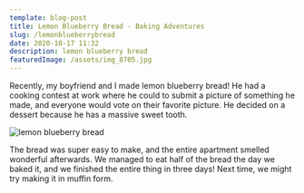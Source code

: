 ```yaml
---
template: blog-post
title: Lemon Blueberry Bread - Baking Adventures
slug: /lemonblueberrybread
date: 2020-10-17 11:32
description: lemon blueberry bread
featuredImage: /assets/img_8705.jpg
---
```

Recently, my boyfriend and I made lemon blueberry bread! He had a cooking contest at work where he could to submit a picture of something he made, and everyone would vote on their favorite picture. He decided on a dessert because he has a massive sweet tooth.

![lemon blueberry bread](/assets/img_8707.jpg "Lemon Blueberry Bread Slices")

The bread was super easy to make, and the entire apartment smelled wonderful afterwards. We managed to eat half of the bread the day we baked it, and we finished the entire thing in three days! Next time, we might try making it in muffin form.